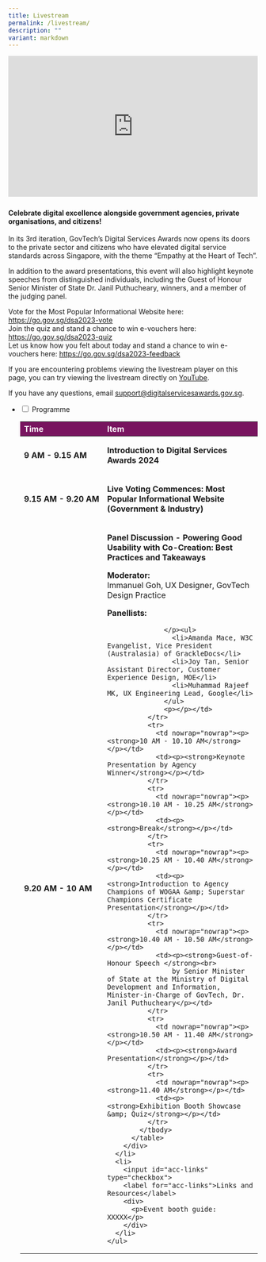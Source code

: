 ```yaml
---
title: Livestream
permalink: /livestream/
description: ""
variant: markdown
---
```

<style type="text/css">
.content h4 {
    color: #B41E8E;
    font-weight: 700;
}
a.bp-button {
    text-decoration: none;
    font-weight: 600;
}
a.bp-button:hover {
    text-decoration: underline;
}
.video-wrapper {
    position: relative;
    overflow: hidden;
    width: 100%;
    padding-top: 56.25%; /* 16:9 Aspect Ratio (divide 9 by 16 = 0.5625) */
    margin-bottom:1.5rem;
}
/* Then style the iframe to fit in the container div with full height and width */
.responsive-iframe {
    position: absolute;
    top: 0;
    left: 0;
    bottom: 0;
    right: 0;
    width: 100%;
    height: 100%;
}
.content ul > li:last-child, .content ol > li, .content ul > li {
    margin: 0;
}
.content p, .content li, .content center {
    margin-top: 0;
    font-size: 1rem;
    line-height: 1.5;
}
.content td ul > li:last-child {
    margin-bottom: 1rem;
}
ul.jekyllcodex_accordion>li>label::before {
    line-height: 1.5rem;
}
table#award_cat th {
    background: #78145F;
    color: #fff;
    font-weight: 700;
}
</style>
<div class="video-wrapper">
  <iframe allowfullscreen="true" allow="accelerometer; autoplay; clipboard-write; encrypted-media; gyroscope; picture-in-picture; web-share" frameborder="0" title="YouTube video player" src="https://www.youtube.com/embed/jfKfPfyJRdk?si=J5BcppFxGX9ak15V" class="responsive-iframe"></iframe>
</div>
<div class="row has-text-left">
  <div class="col is-12">
      <h4>Celebrate digital excellence alongside government agencies, private organisations, and citizens!</h4>
    <p>In its 3rd iteration, GovTech’s Digital Services Awards now opens its doors to the private sector and citizens who have elevated digital service standards across Singapore, with the theme “Empathy at the Heart of Tech”.</p>
    <p>In addition to the award presentations, this event will also highlight keynote speeches from distinguished individuals, including the Guest of Honour Senior Minister of State Dr. Janil Puthucheary, winners, and a member of the judging panel.</p>
    <p>Vote for the Most Popular Informational Website here: <a target="_blank" title="Link to vote for most popular website" href="https://go.gov.sg/dsa2023-vote">https://go.gov.sg/dsa2023-vote</a><br>
      Join the quiz and stand a chance to win e-vouchers here: <a target="_blank" title="Link to join quiz" href="https://go.gov.sg/dsa2023-quiz">https://go.gov.sg/dsa2023-quiz</a> <br>
      Let us know how you felt about today and stand a chance to win e-vouchers here: <a target="_blank" title="Link to let us know how you felt about today" href="https://go.gov.sg/dsa2023-feedback">https://go.gov.sg/dsa2023-feedback</a></p>
    <p>If you are encountering problems viewing the livestream player on this page, you can try viewing the livestream directly on <a target="_blank" title="Link to Youtube" href="https://go.gov.sg/dsa2023-publiclivestreamyt">YouTube</a>.</p>
    <p>If you have any questions, email <a target="_blank" href="mailto:support@digitalservicesawards.gov.sg"><u>support@digitalservicesawards.gov.sg</u></a>.</p>
    <ul class="jekyllcodex_accordion">
      <li>
        <input id="acc-agenda" type="checkbox">
        <label for="acc-agenda">Programme</label>
        <div>
          <table id="award_cat" style="text-align: left;" cellpadding="0" cellspacing="0" border="0" width="100%">
            <thead>
              <tr>
                <th scope="col" nowrap="nowrap">Time</th>
                <th scope="col">Item</th>
              </tr>
            </thead>
            <tbody>
              <tr>
                <td nowrap="nowrap"><p><strong>9 AM - 9.15 AM</strong></p></td>
                <td><p><strong>Introduction to Digital Services Awards 2024</strong></p></td>
              </tr>
              <tr>
                <td nowrap="nowrap"><p><strong>9.15 AM - 9.20 AM</strong></p></td>
                <td><p><strong>Live Voting Commences: Most Popular Informational Website (Government &amp; Industry)</strong></p></td>
              </tr>
              <tr>
                <td nowrap="nowrap"><p><strong>9.20 AM - 10 AM</strong></p></td>
                <td><p><strong>Panel Discussion - Powering Good Usability with Co-Creation: Best Practices and Takeaways</strong></p>
                  <p><strong>Moderator:</strong><br>
                    Immanuel Goh, UX Designer, GovTech Design Practice </p>
                  <p><strong>Panellists:</strong>
                  
                  </p><ul>
                    <li>Amanda Mace, W3C Evangelist, Vice President (Australasia) of GrackleDocs</li>
                    <li>Joy Tan, Senior Assistant Director, Customer Experience Design, MOE</li>
                    <li>Muhammad Rajeef MK, UX Engineering Lead, Google</li>
                  </ul>
                  <p></p></td>
              </tr>
              <tr>
                <td nowrap="nowrap"><p><strong>10 AM - 10.10 AM</strong></p></td>
                <td><p><strong>Keynote Presentation by Agency Winner</strong></p></td>
              </tr>
              <tr>
                <td nowrap="nowrap"><p><strong>10.10 AM - 10.25 AM</strong></p></td>
                <td><p><strong>Break</strong></p></td>
              </tr>
              <tr>
                <td nowrap="nowrap"><p><strong>10.25 AM - 10.40 AM</strong></p></td>
                <td><p><strong>Introduction to Agency Champions of WOGAA &amp; Superstar Champions Certificate Presentation</strong></p></td>
              </tr>
              <tr>
                <td nowrap="nowrap"><p><strong>10.40 AM - 10.50 AM</strong></p></td>
                <td><p><strong>Guest-of-Honour Speech </strong><br>
                    by Senior Minister of State at the Ministry of Digital Development and Information, Minister-in-Charge of GovTech, Dr. Janil Puthucheary</p></td>
              </tr>
              <tr>
                <td nowrap="nowrap"><p><strong>10.50 AM - 11.40 AM</strong></p></td>
                <td><p><strong>Award Presentation</strong></p></td>
              </tr>
              <tr>
                <td nowrap="nowrap"><p><strong>11.40 AM</strong></p></td>
                <td><p><strong>Exhibition Booth Showcase &amp; Quiz</strong></p></td>
              </tr>
            </tbody>
          </table>
        </div>
      </li>
      <li>
        <input id="acc-links" type="checkbox">
        <label for="acc-links">Links and Resources</label>
        <div>
          <p>Event booth guide: XXXXX</p>
        </div>
      </li>
    </ul>
  </div>
</div>
